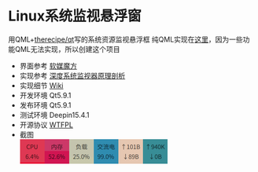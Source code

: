 # Linux系统监视悬浮窗   
用QML+[therecipe/qt](https://github.com/therecipe/qt)写的系统资源监视悬浮框
纯QML实现在[这里](https://github.com/myml/qml-monitor)，因为一些功能QML无法实现，所以创建这个项目
* 界面参考 [软媒魔方](http://mofang.ruanmei.com/)  
* 实现参考 [深度系统监视器原理剖析](http://www.jianshu.com/p/deb0ed35c1c2?from=jiantop.com)  
* 实现细节 [Wiki](https://github.com/myml/qml-monitor/wiki)  
* 开发环境 Qt5.9.1
* 发布环境 Qt5.9.1
* 测试环境 Deepin15.4.1
* 开源协议 [WTFPL](https://github.com/myml/go-monitor/blob/master/LICENSE)
* 截图  
 ![截图](s.png)
